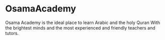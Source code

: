 # OsamaAcademy
Osama Academy is the ideal place to learn Arabic and the holy Quran With the brightest minds and the most experienced and friendly teachers and tutors.
